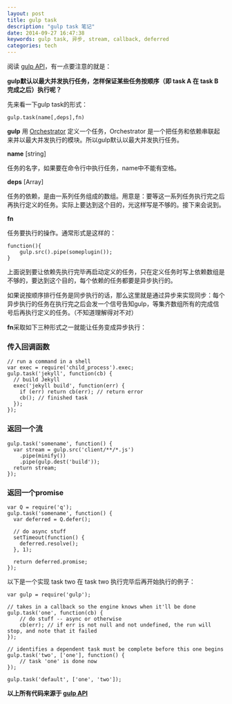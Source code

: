 ```yaml
---
layout: post
title: gulp task
description: "gulp task 笔记"
date: 2014-09-27 16:47:38
keywords: gulp task, 异步, stream, callback, deferred
categories: tech
---
```


阅读 [gulp API](https://github.com/gulpjs/gulp/blob/master/docs/API.md)，有一点要注意的就是：

**gulp默认以最大并发执行任务，怎样保证某些任务按顺序（即 task A 在 task B 完成之后）执行呢？**

先来看一下gulp task的形式：

	gulp.task(name[,deps],fn)

**gulp** 用 [Orchestrator](https://github.com/orchestrator/orchestrator) 定义一个任务，Orchestrator 是一个把任务和依赖串联起来并以最大并发执行的模块。所以gulp默认以最大并发执行任务。

**name** [string]

任务的名字，如果要在命令行中执行任务，name中不能有空格。

**deps** [Array]

任务的依赖，是由一系列任务组成的数组。用意是：要等这一系列任务执行完之后再执行定义的任务。实际上要达到这个目的，光这样写是不够的。接下来会说到。

**fn**

任务要执行的操作。通常形式是这样的：
	
	function(){
		gulp.src().pipe(someplugin());
	}

上面说到要让依赖先执行完毕再启动定义的任务，只在定义任务时写上依赖数组是不够的，要达到这个目的，每个依赖的任务都要是异步执行的。

如果说按顺序排行任务是同步执行的话，那么这里就是通过异步来实现同步：每个异步执行的任务在执行完之后会发一个信号告知gulp，等集齐数组所有的完成信号后再执行定义的任务。（不知道理解得对不对）

**fn**采取如下三种形式之一就能让任务变成异步执行：

### 传入回调函数

	// run a command in a shell
	var exec = require('child_process').exec;
	gulp.task('jekyll', function(cb) {
	  // build Jekyll
	  exec('jekyll build', function(err) {
	    if (err) return cb(err); // return error
	    cb(); // finished task
	  });
	});

### 返回一个流

	gulp.task('somename', function() {
	  var stream = gulp.src('client/**/*.js')
	    .pipe(minify())
	    .pipe(gulp.dest('build'));
	  return stream;
	});

### 返回一个promise

	var Q = require('q');
	gulp.task('somename', function() {
	  var deferred = Q.defer();

	  // do async stuff
	  setTimeout(function() {
	    deferred.resolve();
	  }, 1);

	  return deferred.promise;
	});

以下是一个实现 task two 在 task two 执行完毕后再开始执行的例子：

	var gulp = require('gulp');

	// takes in a callback so the engine knows when it'll be done
	gulp.task('one', function(cb) {
	    // do stuff -- async or otherwise
	    cb(err); // if err is not null and not undefined, the run will stop, and note that it failed
	});

	// identifies a dependent task must be complete before this one begins
	gulp.task('two', ['one'], function() {
	    // task 'one' is done now
	});

	gulp.task('default', ['one', 'two']);

**以上所有代码来源于 [gulp API](https://github.com/gulpjs/gulp/blob/master/docs/API.md)**